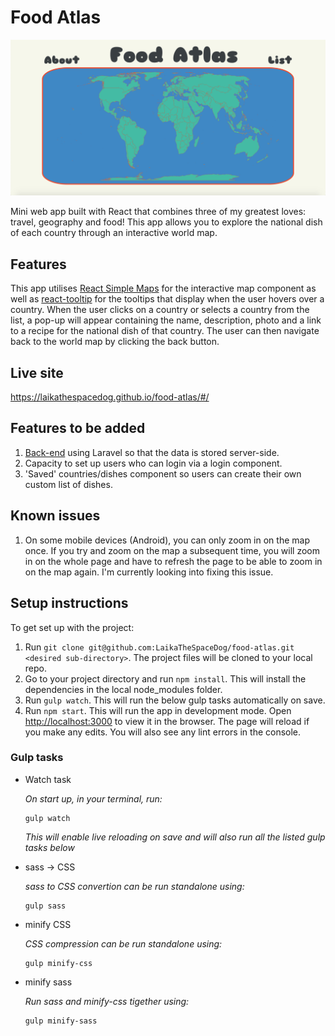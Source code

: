  # Food Atlas
![Screen shot of landing page of Food Atlas](public/food.png)

Mini web app built with React that combines three of my greatest loves: travel, geography and food! This app allows you to explore the national dish of each country through an interactive world map.

## Features
This app utilises [React Simple Maps](https://www.react-simple-maps.io/) for the interactive map component as well as [react-tooltip](https://www.npmjs.com/package/react-tooltip) for the tooltips that display when the user hovers over a country. When the user clicks on a country or selects a country from the list, a pop-up will appear containing the name, description, photo and a link to a recipe for the national dish of that country. The user can then navigate back to the world map by clicking the back button.

## Live site

https://laikathespacedog.github.io/food-atlas/#/

## Features to be added
1. [Back-end](https://github.com/LaikaTheSpaceDog/food-atlas-back-end) using Laravel so that the data is stored server-side.
2. Capacity to set up users who can login via a login component.
3. 'Saved' countries/dishes component so users can create their own custom list of dishes.

## Known issues
1. On some mobile devices (Android), you can only zoom in on the map once. If you try and zoom on the map a subsequent time, you will zoom in on the whole page and have to refresh the page to be able to zoom in on the map again. I'm currently looking into fixing this issue.

## Setup instructions

To get set up with the project:

1.  Run `git clone git@github.com:LaikaTheSpaceDog/food-atlas.git <desired sub-directory>`. The project files will be cloned to your local repo.
2.  Go to your project directory and run `npm install`. This will install the dependencies in the local node_modules folder.
3.  Run `gulp watch`. This will run the below gulp tasks automatically on save.
4.  Run `npm start`. This will run the app in development mode. Open [http://localhost:3000](http://localhost:3000) to view it in the browser. The page will reload if you make any edits. You will also see any lint errors in the console.

### Gulp tasks

- Watch task

  _On start up, in your terminal, run:_

  ```
  gulp watch
  ```
  _This will enable live reloading on save and will also run all the listed gulp tasks below_

- sass -> CSS

  _sass to CSS convertion can be run standalone using:_

  ```
  gulp sass
  ```

- minify CSS

  _CSS compression can be run standalone using:_

  ```
  gulp minify-css
  ```
- minify sass
  
  _Run sass and minify-css tigether using:_
    ```
  gulp minify-sass
  ```
